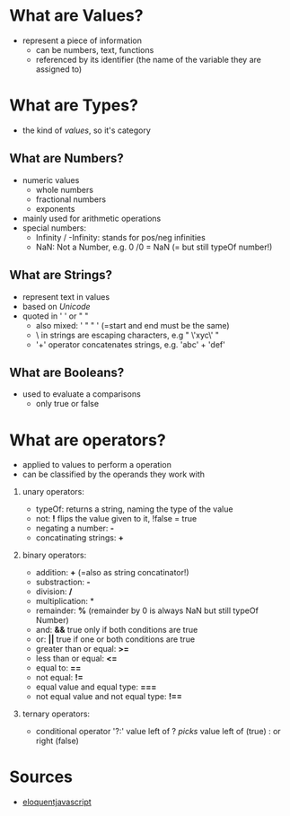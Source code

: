 # What are Values?
- represent a piece of information
  - can be numbers, text, functions
  - referenced by its identifier (the name of the variable they are assigned to)

# What are Types?
- the kind of _values_, so it's category

## What are Numbers?
- numeric values
  - whole numbers
  - fractional numbers
  - exponents
- mainly used for arithmetic operations
- special numbers:
  - Infinity / -Infinity: stands for pos/neg infinities
  - NaN: Not a Number, e.g.  0 /0 = NaN (= but still typeOf number!) 

## What are Strings?
- represent text in values
- based on _Unicode_
- quoted in ' ' or " "
  - also mixed: ' "  " ' (=start and end must be the same)
  - \ in strings are escaping characters, e.g " \\'xyc\\' " 
  - '+' operator concatenates strings, e.g. 'abc' + 'def'

## What are Booleans?
- used to evaluate a comparisons
  - only true or false
  
# What are operators?
- applied to values to perform a operation
- can be classified by the operands they work with
1. unary operators:
   - typeOf: returns a string, naming the type of the value
   - not: **!** flips the value given to it, !false = true
   - negating a number: **\-**
   - concatinating strings: **\+**

2. binary operators:
   - addition: **+** (=also as string concatinator!)
   - substraction: **-**  
   - division:  **/**
   - multiplication: \* 
   - remainder: **%** (remainder by 0 is always NaN but still typeOf Number)
   - and: **&&** true only if both conditions are true
   - or: **||** true if one or both conditions are true
   - greater than or equal: **\>=**
   - less than or equal: **<=**
   - equal to: **==**
   - not equal: **!=**
   - equal value and equal type: **===**
   - not equal value and not equal type: **!==**

3. ternary operators:
   - conditional operator '?:' value left of ? _picks_ value left of (true) : or right (false)



# Sources

- [eloquentjavascript](https://eloquentjavascript.net/01_values.html)

